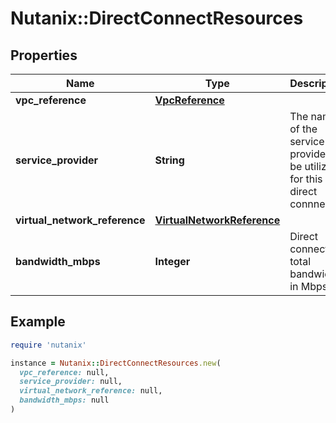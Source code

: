 # Nutanix::DirectConnectResources

## Properties

| Name | Type | Description | Notes |
| ---- | ---- | ----------- | ----- |
| **vpc_reference** | [**VpcReference**](VpcReference.md) |  | [optional] |
| **service_provider** | **String** | The name of the service provider to be utilized for this direct connnect.  |  |
| **virtual_network_reference** | [**VirtualNetworkReference**](VirtualNetworkReference.md) |  | [optional] |
| **bandwidth_mbps** | **Integer** | Direct connect total bandwidth in Mbps. |  |

## Example

```ruby
require 'nutanix'

instance = Nutanix::DirectConnectResources.new(
  vpc_reference: null,
  service_provider: null,
  virtual_network_reference: null,
  bandwidth_mbps: null
)
```

